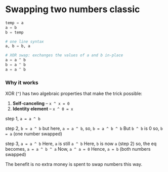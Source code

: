 # Swapping two numbers classic

```python
temp = a
a = b
b = temp

# one line syntax
a, b = b, a
```

~~~python
# XOR swap: exchanges the values of a and b in-place
a = a ^ b
b = a ^ b
a = a ^ b
~~~

### Why it works  
XOR (`^`) has two algebraic properties that make the trick possible:  

1. **Self-canceling** – `x ^ x = 0`  
2. **Identity element** – `x ^ 0 = x`  


step 1, 
`a = a ^ b`


step 2, 
`b = a ^ b`
but here, `a = a ^ b`, so,
`b = a ^ b ^ b`
But `b ^ b` is 0
so, `b = a` (one number swapped)

step 3,
`a = a ^ b`
Here, `a` is still `a ^ b`
Here, `b` is now `a` (step 2)
so, the eq becomes,
`a = a ^ b ^ a`
Now, `a ^ a = 0`
Hence, 
`a = b` (both numbers swapped)

The benefit is no extra money is spent to swap numbers this way.
